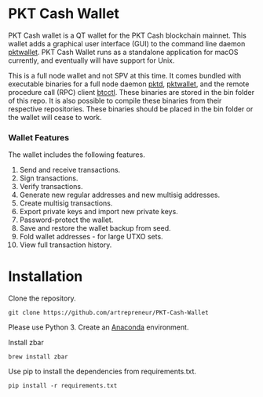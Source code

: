 # PKT Cash Wallet
PKT Cash wallet is a QT wallet for the PKT Cash blockchain mainnet. This wallet adds a graphical user interface (GUI) to the command line daemon [pktwallet](https://github.com/pkt-cash/pktd/tree/master/pktwallet). PKT Cash Wallet runs as a standalone application for macOS currently, and eventually will have support for Unix. 

This is a full node wallet and not SPV at this time. It comes bundled with executable binaries for a full node daemon [pktd](https://github.com/pkt-cash/pktd), [pktwallet](https://github.com/pkt-cash/pktd/tree/master/pktwallet), and the remote procedure call (RPC) client [btcctl](https://github.com/pkt-cash/pktd/tree/master/cmd/btcctl). These binaries are stored in the bin folder of this repo. It is also possible to compile these binaries from their respective repositories. These binaries should be placed in the bin folder or the wallet will cease to work.     

### Wallet Features
The wallet includes the following features. 

1. Send and receive transactions.
2. Sign transactions.
3. Verify transactions.
4. Generate new regular addresses and new multisig addresses.
5. Create multisig transactions.
6. Export private keys and import new private keys.
7. Password-protect the wallet.
8. Save and restore the wallet backup from seed.
9. Fold wallet addresses - for large UTXO sets.
10. View full transaction history.

# Installation
Clone the repository.

```
git clone https://github.com/artrepreneur/PKT-Cash-Wallet
```

Please use Python 3. Create an [Anaconda](https://www.anaconda.com/products/individual) environment.

Install zbar

```
brew install zbar
```

Use pip to install the dependencies from requirements.txt. 

```
pip install -r requirements.txt
```


